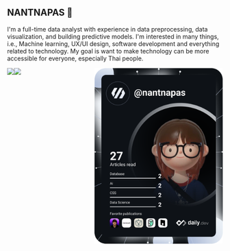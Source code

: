 ## NANTNAPAS 👻

<!-- Introduction -->
I'm a full-time data analyst with experience in data preprocessing, data visualization, and building predictive models. I'm interested in many things, i.e., Machine learning, UX/UI design, software development and everything related to technology. My goal is want to make technology can be more accessible for everyone, especially Thai people.
<br/>

<!-- DevCard -->
<a href="https://app.daily.dev/DailyDevTips"><img src="https://github.com/nantnapas/nantnapas/blob/main/devcard.svg" width="300"  align="right"/></a>

<!-- Github Stat -->
<img src="https://github-readme-streak-stats.herokuapp.com?user=nantnapas&theme=react&hide_border=true&border_radius=5.5&card_width=500"/>
<a href="https://github.com/nantnapas">
  <img align="left" src="https://github-readme-stats.vercel.app/api/top-langs/?username=nantnapas&count_private=true&layout=compact&hide=html,css&theme=react&langs_count=12&hide_border=true&card_width=500" />
</a>
